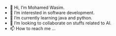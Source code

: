- 👋 Hi, I’m Mohamed Wasim.
- 👀 I’m interested in software development.
- 🌱 I’m currently learning java and python.
- 💞️ I’m looking to collaborate on stuffs related to AI.
- 📫 How to reach me ...

<!---
s-mohamed-wasim/s-mohamed-wasim is a ✨ special ✨ repository because its `README.md` (this file) appears on your GitHub profile.
You can click the Preview link to take a look at your changes.
--->
